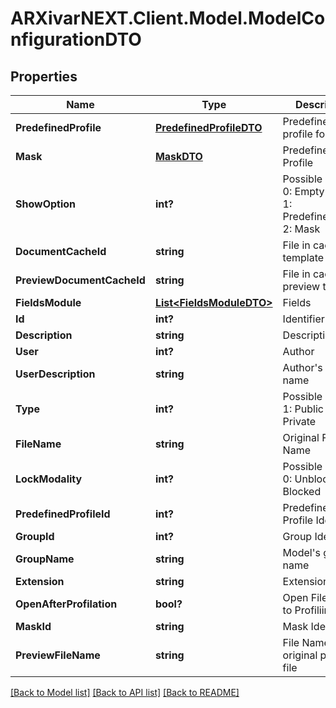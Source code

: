 # ARXivarNEXT.Client.Model.ModelConfigurationDTO
## Properties

Name | Type | Description | Notes
------------ | ------------- | ------------- | -------------
**PredefinedProfile** | [**PredefinedProfileDTO**](PredefinedProfileDTO.md) | Predefined profile for model | [optional] 
**Mask** | [**MaskDTO**](MaskDTO.md) | Predefined Profile | [optional] 
**ShowOption** | **int?** | Possible values:  0: EmptyProfile  1: PredefinedProfile  2: Mask  | [optional] 
**DocumentCacheId** | **string** | File in cache for template | [optional] 
**PreviewDocumentCacheId** | **string** | File in cache for preview template | [optional] 
**FieldsModule** | [**List&lt;FieldsModuleDTO&gt;**](FieldsModuleDTO.md) | Fields | [optional] 
**Id** | **int?** | Identifier | [optional] 
**Description** | **string** | Description | [optional] 
**User** | **int?** | Author | [optional] 
**UserDescription** | **string** | Author&#39;s model name | [optional] 
**Type** | **int?** | Possible values:  1: Public  2: Private  | [optional] 
**FileName** | **string** | Original File Name | [optional] 
**LockModality** | **int?** | Possible values:  0: Unblocked  1: Blocked  | [optional] 
**PredefinedProfileId** | **int?** | Predefined Profile Identifier | [optional] 
**GroupId** | **int?** | Group Identifier | [optional] 
**GroupName** | **string** | Model&#39;s group name | [optional] 
**Extension** | **string** | Extensione File | [optional] 
**OpenAfterProfilation** | **bool?** | Open File After to Profiliing | [optional] 
**MaskId** | **string** | Mask Identifier | [optional] 
**PreviewFileName** | **string** | File Name of the original preview file | [optional] 

[[Back to Model list]](../README.md#documentation-for-models) [[Back to API list]](../README.md#documentation-for-api-endpoints) [[Back to README]](../README.md)

